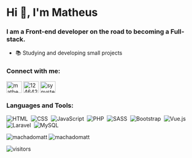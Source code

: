<h1>Hi 👋, I'm Matheus</h1>
<h3>I am a Front-end developer on the road to becoming a Full-stack.</h3>

- 📚 Studying and developing small projects

<p align="left">
<h3 align="left">Connect with me:</h3>
<a href="https://linkedin.com/in/matheushmachado" target="blank"><img align="center" src="https://cdn.jsdelivr.net/npm/simple-icons@3.0.1/icons/linkedin.svg" alt="matheushmachado" height="30" width="40" /></a>
<a href="https://stackoverflow.com/users/12464230" target="blank"><img align="center" src="https://cdn.jsdelivr.net/npm/simple-icons@3.0.1/icons/stackoverflow.svg" alt="12464230" height="30" width="40" /></a>
<a href="https://instagram.com/synystermatts" target="blank"><img align="center" src="https://cdn.jsdelivr.net/npm/simple-icons@3.0.1/icons/instagram.svg" alt="synystermatts" height="30" width="40" /></a>
</p>

<h3 align="left">Languages and Tools:</h3>

![HTML](https://img.shields.io/badge/-HTML-E54C21?style=flat&logoColor=fff&logo=html5)&nbsp;
![CSS](https://img.shields.io/badge/-CSS3-007CC3?style=flat&logoColor=fff&logo=css3)&nbsp;
![JavaScript](https://img.shields.io/badge/-JavaScript-F7E018?style=flat&logoColor=fff&logo=javascript)&nbsp;
![PHP](https://img.shields.io/badge/-PHP-777BB3?style=flat&logoColor=fff&logo=php)&nbsp;
![SASS](https://img.shields.io/badge/-SASS-CB6799?style=flat&logoColor=fff&logo=sass)&nbsp;
![Bootstrap](https://img.shields.io/badge/-Bootstrap-7952B3?style=flat&logoColor=fff&logo=bootstrap)&nbsp;
![Vue.js](https://img.shields.io/badge/-Vue.js-41B883?style=flat&logoColor=fff&logo=vue.js)&nbsp;
![Laravel](https://img.shields.io/badge/-Laravel-FF2D20?style=flat&logoColor=fff&logo=laravel)&nbsp;
![MySQL](https://img.shields.io/badge/-MySQL-00758F?style=flat&logoColor=fff&logo=mysql)&nbsp;


<span><img align="top" src="https://github-readme-stats.vercel.app/api?username=machadomatt&show_icons=true" alt="machadomatt" /></span><span>&nbsp;<img align="top" src="https://github-readme-stats.vercel.app/api/top-langs/?username=machadomatt&layout=compact" alt="machadomatt" /></span>

![visitors](https://visitor-badge.glitch.me/badge?page_id=machadomatt.readme)
